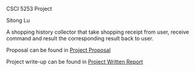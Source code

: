 CSCI 5253 Project

Sitong Lu

A shopping history collector that take shopping receipt from user, receive command and result the corresponding result back to user.

Proposal can be found in [Project Proposal](documents/proposal/Project%20Proposal.pdf)

Project write-up can be found in [Project Written Report](documents/proposal/Project%20Proposal.pdf)